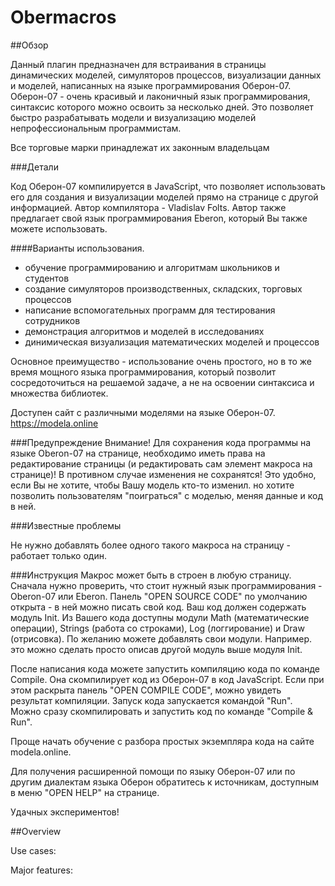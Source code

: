 # Obermacros

##Обзор 

Данный плагин предназначен для встраивания в страницы динамических моделей, симуляторов процессов, визуализации 
данных и моделей, написанных на языке программирования Оберон-07. 
Оберон-07 - очень красивый и лаконичный язык программирования, синтаксис которого можно освоить за несколько дней. 
Это позволяет быстро разрабатывать модели и визуализацию моделей непрофессиональным программистам.    
 
Все торговые марки принадлежат их законным владельцам

###Детали

Код Оберон-07 компилируется в JavaScript, что позволяет использовать его для создания и визуализации моделей прямо 
на странице с другой информацией. Автор компилятора - Vladislav Folts. Автор также предлагает свой язык 
программирования Eberon, который Вы также можете использовать.      

####Варианты использования. 
  - обучение программированию и алгоритмам школьников и студентов
  - создание симуляторов производственных, складских, торговых процессов
  - написание вспомогательных программ для тестирования сотрудников  
  - демонстрация алгоритмов и моделей в исследованиях  
  - динимическая визуализация математических моделей и процессов 
  
Основное преимущество - использование очень простого, но в то же время мощного языка программирования, который 
позволит сосредоточиться на решаемой задаче, а не на освоении синтаксиса и множества библиотек.  

Доступен сайт с различными моделями на языке Оберон-07.<br>
https://modela.online

###Предупреждение
Внимание! 
Для сохранения кода программы на языке Oberon-07 на странице, необходимо иметь права на редактирование страницы 
(и редактировать сам элемент макроса на странице)! В противном случае изменения не сохранятся! Это удобно, если Вы 
не хотите, чтобы Вашу модель кто-то изменил. но хотите позволить пользователям "поиграться" с моделью, меняя данные и 
код в ней.     

###Известные проблемы

Не нужно добавлять более одного такого макроса на страницу - работает только один. 

###Инструкция
Макрос может быть в строен в любую страницу. 
Сначала нужно проверить, что стоит нужный язык программирования - Oberon-07 или Eberon.
Панель "OPEN SOURCE CODE" по умолчанию открыта - в ней можно писать свой код. Ваш код должен содержать модуль Init.
Из Вашего кода доступны модули Math (математические операции), Strings (работа со строками), Log (логгирование) и 
Draw (отрисовка). По желанию можете добавлять свои модули. Например. это можно сделать просто описав другой модуль выше
модуля Init.  

После написания кода можете запустить компиляцию кода по команде Compile. Она скомпилирует код из Оберон-07 в код
JavaScript. Если при этом раскрыта панель "OPEN COMPILE CODE", можно увидеть результат компиляции. 
Запуск кода запускается командой "Run". Можно сразу скомпилировать и запустить код по команде "Compile & Run".  

Проще начать обучение с разбора простых экземпляра кода на сайте modela.online.   

Для получения расширенной помощи по языку Оберон-07 или по другим диалектам языка Оберон обратитесь к источникам,
доступным в меню "OPEN HELP" на странице.   

Удачных экспериментов!

##Overview

Use cases:

Major features: